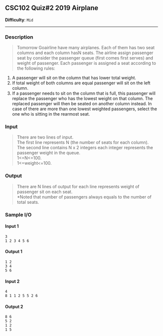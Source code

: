 ## CSC102 Quiz#2 2019 Airplane
**Difficulty**: `Mid`
- - - 
### Description
> Tomorrow Goairline have many airplanes. Each of them has two seat columns and each column hasN seats. The airline assign passenger seat by consider the passenger queue (first comes first serves) and weight of passenger. Each passenger is assigned a seat according to the following rules:
1. A passenger will sit on the column that has lower total weight.
2. If total weight of both columns are equal passenger will sit on the left column.
3. If a passenger needs to sit on the column that is full, this passenger will replace the passenger who has the lowest weight on that column. The replaced passenger will then be seated on another column instead. In case of there are more than one lowest weighted passengers, select the one who is sitting in the rearmost seat.

### Input
> There are two lines of input.\
The first line represents N (the number of seats for each column).\
The second line contains N x 2 integers each integer represents the passenger weight in the queue.\
1<=N<=100.\
1<=weight<=100.

### Output
> There are N lines of output for each line represents weight of passenger sit on each seat.\
*Noted that number of passengers always equals to the number of total seats.

### Sample I/O
#### Input 1
```
3
1 2 3 4 5 6
```

#### Output 1
```
1 2
3 4
5 6
```
#### Input 2
```
4
8 1 1 2 5 5 2 6
```

#### Output 2
```
8 6
5 2
1 2
1 5
```